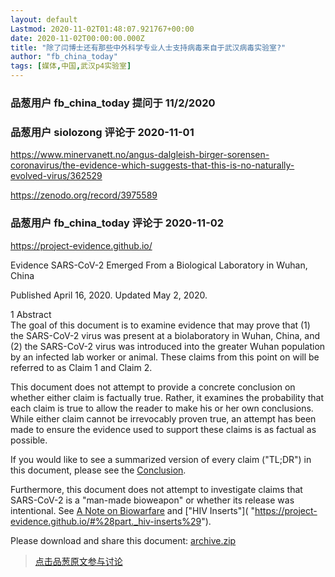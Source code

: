 ```yaml
---
layout: default
Lastmod: 2020-11-02T01:48:07.921767+00:00
date: 2020-11-02T00:00:00.000Z
title: "除了闫博士还有那些中外科学专业人士支持病毒来自于武汉病毒实验室?"
author: "fb_china_today"
tags: [媒体,中国,武汉p4实验室]
---
```



### 品葱用户 **fb_china_today** 提问于 11/2/2020
    

    
                

### 品葱用户 **siolozong** 评论于 2020-11-01
        
https://www.minervanett.no/angus-dalgleish-birger-sorensen-coronavirus/the-evidence-which-suggests-that-this-is-no-naturally-evolved-virus/362529  
  
https://zenodo.org/record/3975589
        
                

### 品葱用户 **fb_china_today** 评论于 2020-11-02
        
https://project-evidence.github.io/  
  
Evidence SARS-CoV-2 Emerged From a Biological Laboratory in Wuhan, China  
  
Published April 16, 2020. Updated May 2, 2020.  
  
1 Abstract  
The goal of this document is to examine evidence that may prove that (1) the SARS-CoV-2 virus was present at a biolaboratory in Wuhan, China, and (2) the SARS-CoV-2 virus was introduced into the greater Wuhan population by an infected lab worker or animal. These claims from this point on will be referred to as Claim 1 and Claim 2.  
  
This document does not attempt to provide a concrete conclusion on whether either claim is factually true. Rather, it examines the probability that each claim is true to allow the reader to make his or her own conclusions. While either claim cannot be irrevocably proven true, an attempt has been made to ensure the evidence used to support these claims is as factual as possible.  
  
If you would like to see a summarized version of every claim ("TL;DR") in this document, please see the [Conclusion]( "https://project-evidence.github.io/#%28part._the-end%29").  
  
Furthermore, this document does not attempt to investigate claims that SARS-CoV-2 is a "man-made bioweapon" or whether its release was intentional. See [A Note on Biowarfare]( "https://project-evidence.github.io/#%28part._biowarfare%29") and ["HIV Inserts"]( "https://project-evidence.github.io/#%28part._hiv-inserts%29").  
  
Please download and share this document: [archive.zip]( "https://project-evidence.github.io/archive.zip")
        
                





> [点击品葱原文参与讨论](https://pincong.rocks/question/32954)

